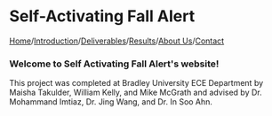 # Self-Activating Fall Alert

[Home](./index.md)/[Introduction](./introduction.md)/[Deliverables](./deliverables.md)/[Results](./results.md)/[About Us](./aboutus.md)/[Contact](contact.md)

### Welcome to Self Activating Fall Alert's website! 

This project was completed at Bradley University ECE Department by Maisha Takulder, William Kelly, and Mike McGrath and advised by Dr. Mohammand Imtiaz, Dr. Jing Wang, and Dr. In Soo Ahn.
